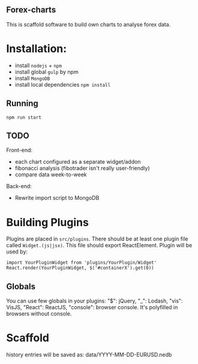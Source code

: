 Forex-charts
---
This is scaffold software to build own charts to analyse forex data.

Installation:
====
- install `nodejs` + `npm`
- install global `gulp` by npm
- install `MongoDB`
- install local dependencies `npm install`

Running
----
`npm run start`

TODO
---
Front-end:
- each chart configured as a separate widget/addon
- fibonacci analysis (fibotrader isn't really user-friendly)
- compare data week-to-week

Back-end:
- Rewrite import script to MongoDB


Building Plugins
====
Plugins are placed in `src/plugins`. There should be at least one
plugin file called `Widget.(js|jsx)`. This file should export ReactElement.
Plugin will be used by:
```
import YourPluginWidget from 'plugins/YourPlugin/Widget'
React.render(YourPluginWidget, $('#containerX').get(0))
```

Globals
----
You can use few globals in your plugins:
"$": jQuery,
"_": Lodash,
"vis": VisJS,
"React": ReactJS,
"console": browser console. It's polyfilled in browsers without console.

Scaffold
====
history entries will be saved as:
data/YYYY-MM-DD-EURUSD.nedb

